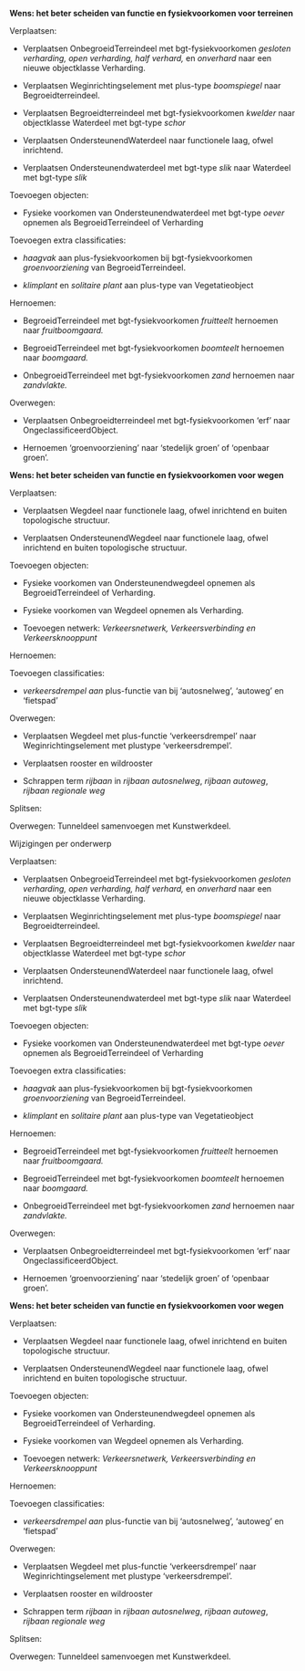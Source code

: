 **Wens: het beter scheiden van functie en fysiekvoorkomen voor terreinen**

Verplaatsen:

-   Verplaatsen OnbegroeidTerreindeel met bgt-fysiekvoorkomen *gesloten
    verharding, open verharding, half verhard,* en *onverhard* naar een nieuwe
    objectklasse Verharding.

-   Verplaatsen Weginrichtingselement met plus-type *boomspiegel* naar
    Begroeidterreindeel.

-   Verplaatsen Begroeidterreindeel met bgt-fysiekvoorkomen *kwelder* naar
    objectklasse Waterdeel met bgt-type *schor*

-   Verplaatsen OndersteunendWaterdeel naar functionele laag, ofwel inrichtend.

-   Verplaatsen Ondersteunendwaterdeel met bgt-type *slik* naar Waterdeel met
    bgt-type *slik*

Toevoegen objecten:

-   Fysieke voorkomen van Ondersteunendwaterdeel met bgt-type *oever* opnemen
    als BegroeidTerreindeel of Verharding

Toevoegen extra classificaties:

-   *haagvak* aan plus-fysiekvoorkomen bij bgt-fysiekvoorkomen
    *groenvoorziening* van BegroeidTerreindeel.

-   *klimplant* en *solitaire plant* aan plus-type van Vegetatieobject

Hernoemen:

-   BegroeidTerreindeel met bgt-fysiekvoorkomen *fruitteelt* hernoemen naar
    *fruitboomgaard.*

-   BegroeidTerreindeel met bgt-fysiekvoorkomen *boomteelt* hernoemen naar
    *boomgaard.*

-   OnbegroeidTerreindeel met bgt-fysiekvoorkomen *zand* hernoemen naar
    *zandvlakte.*

Overwegen:

-   Verplaatsen Onbegroeidterreindeel met bgt-fysiekvoorkomen ‘erf’ naar
    OngeclassificeerdObject.

-   Hernoemen ‘groenvoorziening’ naar ‘stedelijk groen’ of ‘openbaar groen’.

**Wens: het beter scheiden van functie en fysiekvoorkomen voor wegen**

Verplaatsen:

-   Verplaatsen Wegdeel naar functionele laag, ofwel inrichtend en buiten
    topologische structuur.

-   Verplaatsen OndersteunendWegdeel naar functionele laag, ofwel inrichtend en
    buiten topologische structuur.

Toevoegen objecten:

-   Fysieke voorkomen van Ondersteunendwegdeel opnemen als BegroeidTerreindeel
    of Verharding.

-   Fysieke voorkomen van Wegdeel opnemen als Verharding.

-   Toevoegen netwerk: *Verkeersnetwerk, Verkeersverbinding en
    Verkeersknooppunt*

Hernoemen:

Toevoegen classificaties:

-   *verkeersdrempel aan* plus-functie van bij ‘autosnelweg’, ‘autoweg’ en
    ‘fietspad’

Overwegen:

-   Verplaatsen Wegdeel met plus-functie ‘verkeersdrempel’ naar
    Weginrichtingselement met plustype ‘verkeersdrempel’.

-   Verplaatsen rooster en wildrooster

-   Schrappen term *rijbaan* in *rijbaan autosnelweg*, *rijbaan autoweg*,
    *rijbaan regionale weg*

Splitsen:

Overwegen: Tunneldeel samenvoegen met Kunstwerkdeel.

Wijzigingen per onderwerp

Verplaatsen:

-   Verplaatsen OnbegroeidTerreindeel met bgt-fysiekvoorkomen *gesloten
    verharding, open verharding, half verhard,* en *onverhard* naar een nieuwe
    objectklasse Verharding.

-   Verplaatsen Weginrichtingselement met plus-type *boomspiegel* naar
    Begroeidterreindeel.

-   Verplaatsen Begroeidterreindeel met bgt-fysiekvoorkomen *kwelder* naar
    objectklasse Waterdeel met bgt-type *schor*

-   Verplaatsen OndersteunendWaterdeel naar functionele laag, ofwel inrichtend.

-   Verplaatsen Ondersteunendwaterdeel met bgt-type *slik* naar Waterdeel met
    bgt-type *slik*

Toevoegen objecten:

-   Fysieke voorkomen van Ondersteunendwaterdeel met bgt-type *oever* opnemen
    als BegroeidTerreindeel of Verharding

Toevoegen extra classificaties:

-   *haagvak* aan plus-fysiekvoorkomen bij bgt-fysiekvoorkomen
    *groenvoorziening* van BegroeidTerreindeel.

-   *klimplant* en *solitaire plant* aan plus-type van Vegetatieobject

Hernoemen:

-   BegroeidTerreindeel met bgt-fysiekvoorkomen *fruitteelt* hernoemen naar
    *fruitboomgaard.*

-   BegroeidTerreindeel met bgt-fysiekvoorkomen *boomteelt* hernoemen naar
    *boomgaard.*

-   OnbegroeidTerreindeel met bgt-fysiekvoorkomen *zand* hernoemen naar
    *zandvlakte.*

Overwegen:

-   Verplaatsen Onbegroeidterreindeel met bgt-fysiekvoorkomen ‘erf’ naar
    OngeclassificeerdObject.

-   Hernoemen ‘groenvoorziening’ naar ‘stedelijk groen’ of ‘openbaar groen’.

**Wens: het beter scheiden van functie en fysiekvoorkomen voor wegen**

Verplaatsen:

-   Verplaatsen Wegdeel naar functionele laag, ofwel inrichtend en buiten
    topologische structuur.

-   Verplaatsen OndersteunendWegdeel naar functionele laag, ofwel inrichtend en
    buiten topologische structuur.

Toevoegen objecten:

-   Fysieke voorkomen van Ondersteunendwegdeel opnemen als BegroeidTerreindeel
    of Verharding.

-   Fysieke voorkomen van Wegdeel opnemen als Verharding.

-   Toevoegen netwerk: *Verkeersnetwerk, Verkeersverbinding en
    Verkeersknooppunt*

Hernoemen:

Toevoegen classificaties:

-   *verkeersdrempel aan* plus-functie van bij ‘autosnelweg’, ‘autoweg’ en
    ‘fietspad’

Overwegen:

-   Verplaatsen Wegdeel met plus-functie ‘verkeersdrempel’ naar
    Weginrichtingselement met plustype ‘verkeersdrempel’.

-   Verplaatsen rooster en wildrooster

-   Schrappen term *rijbaan* in *rijbaan autosnelweg*, *rijbaan autoweg*,
    *rijbaan regionale weg*

Splitsen:

Overwegen: Tunneldeel samenvoegen met Kunstwerkdeel.
